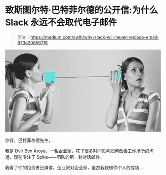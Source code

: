 # 致斯图尔特·巴特菲尔德的公开信:为什么 Slack 永远不会取代电子邮件

> 原文：<https://medium.com/swlh/why-slack-will-never-replace-email-873a20856716>

![](img/42e495fdc8444031b75cd0d11d12f99d.png)

你好，巴特菲尔德先生，

我是 Dvir Ben Aroya，一名企业家，花了很多时间思考如何改善工作场所的沟通，现在专注于 Spike——团队的第一封对话邮件。

我看了你的投资者日演讲。企业家对企业家，虽然我钦佩你个人的成功…